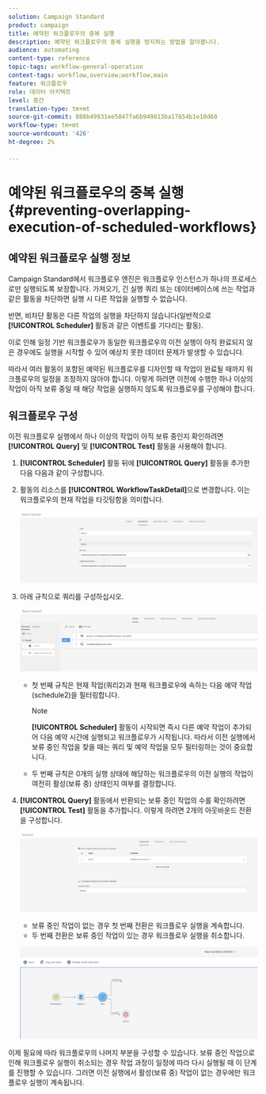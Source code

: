 ```yaml
---
solution: Campaign Standard
product: campaign
title: 예약된 워크플로우의 중복 실행
description: 예약된 워크플로우의 중복 실행을 방지하는 방법을 알아봅니다.
audience: automating
content-type: reference
topic-tags: workflow-general-operation
context-tags: workflow,overview;workflow,main
feature: 워크플로우
role: 데이터 아키텍트
level: 중간
translation-type: tm+mt
source-git-commit: 088b49931ee5047fa6b949813ba17654b1e10d60
workflow-type: tm+mt
source-wordcount: '426'
ht-degree: 2%

---
```



# 예약된 워크플로우의 중복 실행{#preventing-overlapping-execution-of-scheduled-workflows}

## 예약된 워크플로우 실행 정보

Campaign Standard에서 워크플로우 엔진은 워크플로우 인스턴스가 하나의 프로세스로만 실행되도록 보장합니다. 가져오기, 긴 실행 쿼리 또는 데이터베이스에 쓰는 작업과 같은 활동을 차단하면 실행 시 다른 작업을 실행할 수 없습니다.

반면, 비차단 활동은 다른 작업의 실행을 차단하지 않습니다(일반적으로 **[!UICONTROL Scheduler]** 활동과 같은 이벤트를 기다리는 활동).

이로 인해 일정 기반 워크플로우가 동일한 워크플로우의 이전 실행이 아직 완료되지 않은 경우에도 실행을 시작할 수 있어 예상치 못한 데이터 문제가 발생할 수 있습니다.

따라서 여러 활동이 포함된 예약된 워크플로우를 디자인할 때 작업이 완료될 때까지 워크플로우의 일정을 조정하지 않아야 합니다. 이렇게 하려면 이전에 수행한 하나 이상의 작업이 아직 보류 중일 때 해당 작업을 실행하지 않도록 워크플로우를 구성해야 합니다.

## 워크플로우 구성

이전 워크플로우 실행에서 하나 이상의 작업이 아직 보류 중인지 확인하려면 **[!UICONTROL Query]** 및 **[!UICONTROL Test]** 활동을 사용해야 합니다.

1. **[!UICONTROL Scheduler]** 활동 뒤에 **[!UICONTROL Query]** 활동을 추가한 다음 다음과 같이 구성합니다.

1. 활동의 리소스를 **[!UICONTROL WorkflowTaskDetail]**&#x200B;으로 변경합니다. 이는 워크플로우의 현재 작업을 타깃팅함을 의미합니다.

   ![](assets/scheduled-wkf-resource.png)

1. 아래 규칙으로 쿼리를 구성하십시오.

   ![](assets/scheduled-wkf-query.png)

   * 첫 번째 규칙은 현재 작업(쿼리2)과 현재 워크플로우에 속하는 다음 예약 작업(schedule2)을 필터링합니다.

      >[!NOTE]
      >
      >**[!UICONTROL Scheduler]** 활동이 시작되면 즉시 다른 예약 작업이 추가되어 다음 예약 시간에 실행되고 워크플로우가 시작됩니다. 따라서 이전 실행에서 보류 중인 작업을 찾을 때는 쿼리 및 예약 작업을 모두 필터링하는 것이 중요합니다.

   * 두 번째 규칙은 0개의 실행 상태에 해당하는 워크플로우의 이전 실행의 작업이 여전히 활성(보류 중) 상태인지 여부를 결정합니다.

1. **[!UICONTROL Query]** 활동에서 반환되는 보류 중인 작업의 수를 확인하려면 **[!UICONTROL Test]** 활동을 추가합니다. 이렇게 하려면 2개의 아웃바운드 전환을 구성합니다.

   ![](assets/scheduled-wkf-test.png)

   * 보류 중인 작업이 없는 경우 첫 번째 전환은 워크플로우 실행을 계속합니다.
   * 두 번째 전환은 보류 중인 작업이 있는 경우 워크플로우 실행을 취소합니다.

   ![](assets/scheduled-wkf-workflow.png)

이제 필요에 따라 워크플로우의 나머지 부분을 구성할 수 있습니다. 보류 중인 작업으로 인해 워크플로우 실행이 취소되는 경우 작업 과정이 일정에 따라 다시 실행될 때 이 단계를 진행할 수 있습니다. 그러면 이전 실행에서 활성(보류 중) 작업이 없는 경우에만 워크플로우 실행이 계속됩니다.
